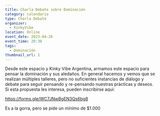 ```yaml
---
title: Charla Debate sobre Dominación
category: calendario
type: Charla Debate
organizer:
  - KinkyVibe
location: Online
event_date: 2023-04-26
event_time: 20:30
tags:
  - Dominación
thumbnail_url: 1
---
```


<script>
  import img from './media/charla-debate-sobre-Dominacion/1.jpeg';
</script>

Desde este espacio y Kinky Vibe Argentina, armamos este espacio para pensar la dominación y sus aledaños. En general hacemos y vemos que se realizan múltiples talleres, pero no suficientes instancias de diálogo y debate para seguir pensando y re-pensando nuestras prácticas y deseos. 
Si esta propuesta les interesa, pueden inscribirse aquí:

https://forms.gle/WC7JNwBgEN3Qs6bg8

Es a la gorra, pero se pide un mínimo de $1.000

<img src={img} alt="" />
  
